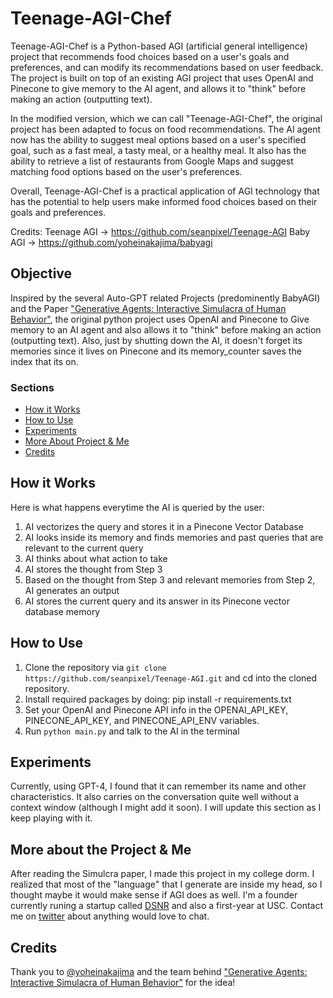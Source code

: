 # Teenage-AGI-Chef

Teenage-AGI-Chef is a Python-based AGI (artificial general intelligence) project that recommends food choices based on a user's goals and preferences, and can modify its recommendations based on user feedback. The project is built on top of an existing AGI project that uses OpenAI and Pinecone to give memory to the AI agent, and allows it to "think" before making an action (outputting text).

In the modified version, which we can call "Teenage-AGI-Chef", the original project has been adapted to focus on food recommendations. The AI agent now has the ability to suggest meal options based on a user's specified goal, such as a fast meal, a tasty meal, or a healthy meal. It also has the ability to retrieve a list of restaurants from Google Maps and suggest matching food options based on the user's preferences.

Overall, Teenage-AGI-Chef is a practical application of AGI technology that has the potential to help users make informed food choices based on their goals and preferences.

Credits: 
Teenage AGI -> https://github.com/seanpixel/Teenage-AGI
Baby AGI -> https://github.com/yoheinakajima/babyagi


## Objective
Inspired by the several Auto-GPT related Projects (predominently BabyAGI) and the Paper ["Generative Agents: Interactive Simulacra of Human Behavior"](https://arxiv.org/abs/2304.03442), the original python project uses OpenAI and Pinecone to Give memory to an AI agent and also allows it to "think" before making an action (outputting text). Also, just by shutting down the AI, it doesn't forget its memories since it lives on Pinecone and its memory_counter saves the index that its on.

### Sections
- [How it Works](https://github.com/seanpixel/Teenage-AGI/blob/main/README.md#how-it-works)
- [How to Use](https://github.com/seanpixel/Teenage-AGI/blob/main/README.md#how-to-use)
- [Experiments](https://github.com/seanpixel/Teenage-AGI/blob/main/README.md#experiments)
- [More About Project & Me](https://github.com/seanpixel/Teenage-AGI/blob/main/README.md#how-to-use)
- [Credits](https://github.com/seanpixel/Teenage-AGI/blob/main/README.md#credits)

## How it Works
Here is what happens everytime the AI is queried by the user:
1. AI vectorizes the query and stores it in a Pinecone Vector Database
2. AI looks inside its memory and finds memories and past queries that are relevant to the current query
3. AI thinks about what action to take
4. AI stores the thought from Step 3
5. Based on the thought from Step 3 and relevant memories from Step 2, AI generates an output
6. AI stores the current query and its answer in its Pinecone vector database memory

## How to Use
1. Clone the repository via `git clone https://github.com/seanpixel/Teenage-AGI.git` and cd into the cloned repository.
2. Install required packages by doing: pip install -r requirements.txt
3. Set your OpenAI and Pinecone API info in the OPENAI_API_KEY, PINECONE_API_KEY, and PINECONE_API_ENV variables.
4. Run `python main.py` and talk to the AI in the terminal

## Experiments
Currently, using GPT-4, I found that it can remember its name and other characteristics. It also carries on the conversation quite well without a context window (although I might add it soon). I will update this section as I keep playing with it.

## More about the Project & Me
After reading the Simulcra paper, I made this project in my college dorm. I realized that most of the "language" that I generate are inside my head, so I thought maybe it would make sense if AGI does as well. I'm a founder currently runing a startup called [DSNR]([url](https://www.dsnr.ai/)) and also a first-year at USC. Contact me on [twitter](https://twitter.com/sean_pixel) about anything would love to chat.

## Credits
Thank you to [@yoheinakajima](https://twitter.com/yoheinakajima) and the team behind ["Generative Agents: Interactive Simulacra of Human Behavior"](https://arxiv.org/abs/2304.03442) for the idea!
